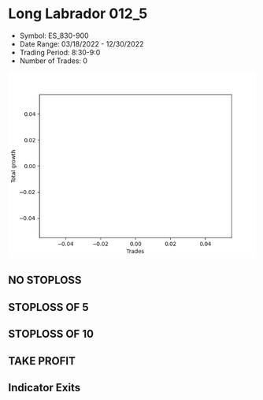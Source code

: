 # Long Labrador 012_5 
- Symbol: ES_830-900
- Date Range: 03/18/2022 - 12/30/2022
- Trading Period: 8:30-9:0
- Number of Trades: 0

![Plot](LongLabrador012_5ES_830-900.png)
## NO STOPLOSS














## STOPLOSS OF 5














## STOPLOSS OF 10














## TAKE PROFIT











## Indicator Exits


